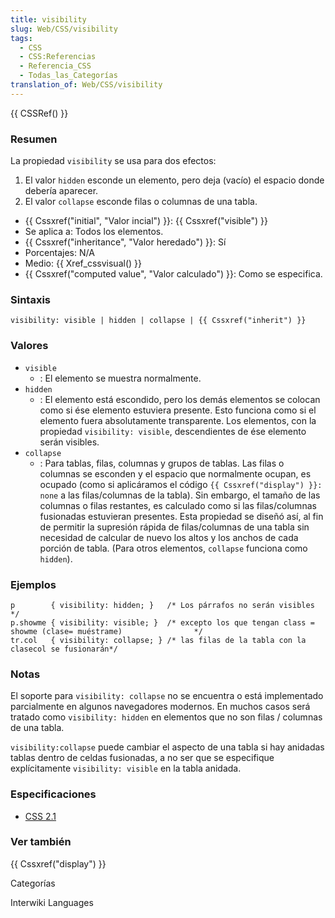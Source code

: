 ```yaml
---
title: visibility
slug: Web/CSS/visibility
tags:
  - CSS
  - CSS:Referencias
  - Referencia_CSS
  - Todas_las_Categorías
translation_of: Web/CSS/visibility
---
```

{{ CSSRef() }}

### Resumen

La propiedad `visibility` se usa para dos efectos:

1.  El valor `hidden` esconde un elemento, pero deja (vacío) el espacio donde debería aparecer.
2.  El valor `collapse` esconde filas o columnas de una tabla.

- {{ Cssxref("initial", "Valor incial") }}: {{ Cssxref("visible") }}
- Se aplica a: Todos los elementos.
- {{ Cssxref("inheritance", "Valor heredado") }}: Sí
- Porcentajes: N/A
- Medio: {{ Xref_cssvisual() }}
- {{ Cssxref("computed value", "Valor calculado") }}: Como se especifica.

### Sintaxis

    visibility: visible | hidden | collapse | {{ Cssxref("inherit") }}

### Valores

- `visible`
  - : El elemento se muestra normalmente.
- `hidden`
  - : El elemento está escondido, pero los demás elementos se colocan como si ése elemento estuviera presente. Esto funciona como si el elemento fuera absolutamente transparente. Los elementos, con la propiedad `visibility: visible`, descendientes de ése elemento serán visibles.
- `collapse`
  - : Para tablas, filas, columnas y grupos de tablas. Las filas o columnas se esconden y el espacio que normalmente ocupan, es ocupado (como si aplicáramos el código `{{ Cssxref("display") }}: none` a las filas/columnas de la tabla). Sin embargo, el tamaño de las columnas o filas restantes, es calculado como si las filas/columnas fusionadas estuvieran presentes. Esta propiedad se diseñó así, al fin de permitir la supresión rápida de filas/columnas de una tabla sin necesidad de calcular de nuevo los altos y los anchos de cada porción de tabla. (Para otros elementos, `collapse` funciona como `hidden`).

### Ejemplos

    p        { visibility: hidden; }   /* Los párrafos no serán visibles                       */
    p.showme { visibility: visible; }  /* excepto los que tengan class = showme (clase= muéstrame)                */
    tr.col   { visibility: collapse; } /* las filas de la tabla con la clasecol se fusionarán*/

### Notas

El soporte para `visibility: collapse` no se encuentra o está implementado parcialmente en algunos navegadores modernos. En muchos casos será tratado como `visibility: hidden` en elementos que no son filas / columnas de una tabla.

`visibility:collapse` puede cambiar el aspecto de una tabla si hay anidadas tablas dentro de celdas fusionadas, a no ser que se especifique explícitamente `visibility: visible` en la tabla anidada.

### Especificaciones

- [CSS 2.1](http://www.w3.org/TR/CSS21/visufx.html#visibility)

### Ver también

{{ Cssxref("display") }}

Categorías

Interwiki Languages
